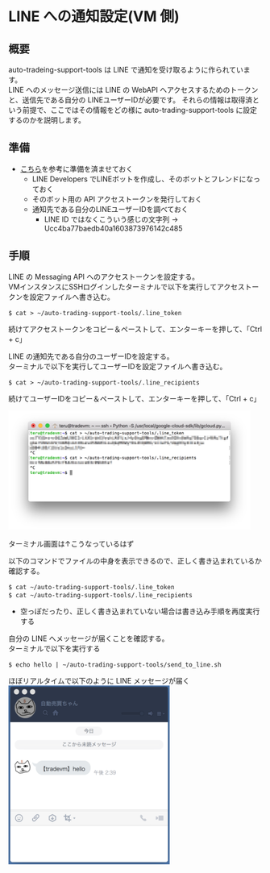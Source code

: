 # LINE への通知設定(VM 側)

## 概要
auto-tradeing-support-tools は LINE で通知を受け取るように作られています。  
LINE へのメッセージ送信には LINE の WebAPI へアクセスするためのトークンと、送信先である自分の LINEユーザーIDが必要です。
それらの情報は取得済という前提で、ここではその情報をどの様に auto-trading-support-tools に設定するのかを説明します。

## 準備
* [こちら](create_line_channel.md)を参考に準備を済ませておく
   * LINE Developers でLINEボットを作成し、そのボットとフレンドになっておく
   * そのボット用の API アクセストークンを発行しておく
   * 通知先である自分のLINEユーザーIDを調べておく
       * LINE ID ではなくこういう感じの文字列 → Ucc4ba77baedb40a1603873976142c485


## 手順

LINE の Messaging API へのアクセストークンを設定する。  
VMインスタンスにSSHログインしたターミナルで以下を実行してアクセストークンを設定ファイルへ書き込む。
```
$ cat > ~/auto-trading-support-tools/.line_token
```
続けてアクセストークンをコピー＆ペーストして、エンターキーを押して、「Ctrl + c」


LINE の通知先である自分のユーザーIDを設定する。  
ターミナルで以下を実行してユーザーIDを設定ファイルへ書き込む。
```
$ cat > ~/auto-trading-support-tools/.line_recipients
```
続けてユーザーIDをコピー＆ペーストして、エンターキーを押して、「Ctrl + c」


<img src="./images/remote19.png" width="480px" />  

ターミナル画面は↑こうなっているはず


以下のコマンドでファイルの中身を表示できるので、正しく書き込まれているか確認する。
```
$ cat ~/auto-trading-support-tools/.line_token
$ cat ~/auto-trading-support-tools/.line_recipients
```

* 空っぽだったり、正しく書き込まれていない場合は書き込み手順を再度実行する

自分の LINE へメッセージが届くことを確認する。  
ターミナルで以下を実行する
```
$ echo hello | ~/auto-trading-support-tools/send_to_line.sh
```


ほぼリアルタイムで以下のように LINE メッセージが届く  
<img src="./images/remote20.png" width="320px" />  
